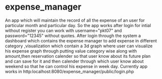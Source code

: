 # expense_manager
An app which will maintain the record of all the expense of an user for particular month and particular day.
So the app works after login for intial without register you can work with username="pkt07" and password="12345" without quotes.
After login through the system a dashboard which contains the expense manager to add expense in different category ,visualization which contain a 3d graph where user can visualize his expense graph through putting value category wise along with amount,then reservation calender so that user know about its future plan and can save for it and then calender through which user know about weekend so that he can control his expense in week day.
Currently app works in 
http:localhost:8080/expense_manager/public/login.php

